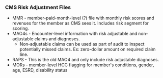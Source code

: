 ### CMS Risk Adjustment Files
* MMR - member-paid-month-level (?) file with monthly risk scores and revenues for the member as CMS sees it. Includes risk segment for scoring.
* MAO4s - Encounter-level information with risk adjustable and non-adjustable claims and diagnoses.
    * Non-adjustable claims can be used as part of audit to inspect potentially missed claims. Ex: zero-dollar amount on required claim line.  
* RAPS - This is the old MAO4 and only include risk adjustable diagnoses.
* MORs - member-level HCC flagging for member's conditions, gender, age, ESRD, disability status

